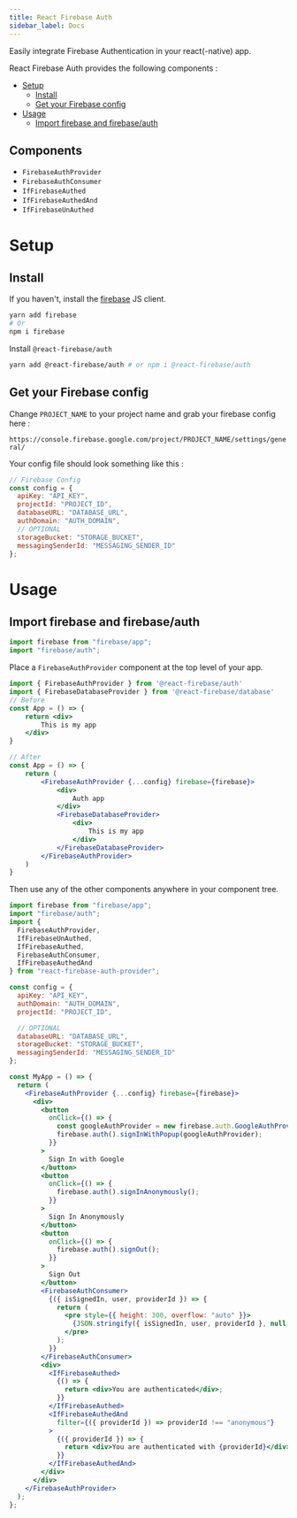 ```yaml
---
title: React Firebase Auth
sidebar_label: Docs
---
```


Easily integrate Firebase Authentication in your react\(-native\) app.

React Firebase Auth provides the following components :

- [Setup](#setup)
  - [Install](#install)
  - [Get your Firebase config](#get-your-firebase-config)
- [Usage](#usage)
  - [Import firebase and firebase/auth](#import-firebase-and-firebaseauth)

## Components

* `FirebaseAuthProvider` 
* `FirebaseAuthConsumer` 
* `IfFirebaseAuthed` 
* `IfFirebaseAuthedAnd` 
* `IfFirebaseUnAuthed`


# Setup

## Install

If you haven't, install the [firebase](https://www.npmjs.com/package/firebase) JS client.

```bash
yarn add firebase
# Or 
npm i firebase
```

Install `@react-firebase/auth`

```bash
yarn add @react-firebase/auth # or npm i @react-firebase/auth
```

## Get your Firebase config

Change `PROJECT_NAME` to your project name and grab your firebase config here : 

`https://console.firebase.google.com/project/PROJECT_NAME/settings/general/`

Your config file should look something like this : 

```javascript
// Firebase Config
const config = {
  apiKey: "API_KEY",
  projectId: "PROJECT_ID",
  databaseURL: "DATABASE_URL",
  authDomain: "AUTH_DOMAIN",
  // OPTIONAL
  storageBucket: "STORAGE_BUCKET",
  messagingSenderId: "MESSAGING_SENDER_ID"
};
```


# Usage

## Import firebase and firebase/auth

```javascript
import firebase from "firebase/app";
import "firebase/auth";
```

Place a `FirebaseAuthProvider` component at the top level of your app. 

```jsx
import { FirebaseAuthProvider } from '@react-firebase/auth'
import { FirebaseDatabaseProvider } from '@react-firebase/database'
// Before
const App = () => {
    return <div>
        This is my app
    </div>
}

// After
const App = () => {
    return (
        <FirebaseAuthProvider {...config} firebase={firebase}>
            <div>
                Auth app
            </div>
            <FirebaseDatabaseProvider>
                <div>
                    This is my app
                </div>
            </FirebaseDatabaseProvider>
        </FirebaseAuthProvider>
    )
}
```

Then use any of the other components anywhere in your component tree.

```jsx
import firebase from "firebase/app";
import "firebase/auth";
import {
  FirebaseAuthProvider,
  IfFirebaseUnAuthed,
  IfFirebaseAuthed,
  FirebaseAuthConsumer,
  IfFirebaseAuthedAnd
} from "react-firebase-auth-provider";

const config = {
  apiKey: "API_KEY",
  authDomain: "AUTH_DOMAIN",
  projectId: "PROJECT_ID",

  // OPTIONAL
  databaseURL: "DATABASE_URL",
  storageBucket: "STORAGE_BUCKET",
  messagingSenderId: "MESSAGING_SENDER_ID"
};

const MyApp = () => {
  return (
    <FirebaseAuthProvider {...config} firebase={firebase}>
      <div>
        <button
          onClick={() => {
            const googleAuthProvider = new firebase.auth.GoogleAuthProvider();
            firebase.auth().signInWithPopup(googleAuthProvider);
          }}
        >
          Sign In with Google
        </button>
        <button
          onClick={() => {
            firebase.auth().signInAnonymously();
          }}
        >
          Sign In Anonymously
        </button>
        <button
          onClick={() => {
            firebase.auth().signOut();
          }}
        >
          Sign Out
        </button>
        <FirebaseAuthConsumer>
          {({ isSignedIn, user, providerId }) => {
            return (
              <pre style={{ height: 300, overflow: "auto" }}>
                {JSON.stringify({ isSignedIn, user, providerId }, null, 2)}
              </pre>
            );
          }}
        </FirebaseAuthConsumer>
        <div>
          <IfFirebaseAuthed>
            {() => {
              return <div>You are authenticated</div>;
            }}
          </IfFirebaseAuthed>
          <IfFirebaseAuthedAnd
            filter={({ providerId }) => providerId !== "anonymous"}
          >
            {({ providerId }) => {
              return <div>You are authenticated with {providerId}</div>;
            }}
          </IfFirebaseAuthedAnd>
        </div>
      </div>
    </FirebaseAuthProvider>
  );
};
```


